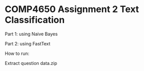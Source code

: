 # COMP4650 Assignment 2 Text Classification


Part 1: using Naive Bayes

Part 2: using FastText

How to run:

Extract question data.zip
